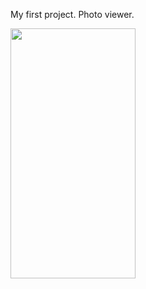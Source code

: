 My first project. Photo viewer. 


<img src="https://github.com/MatveyGarbuzov/Swift/blob/main/Project1/Example.gif" width="200" height="400" />
